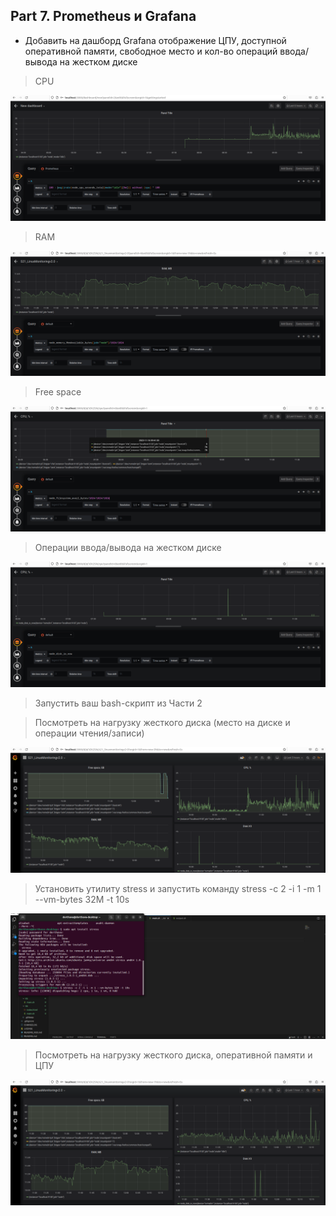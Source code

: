 ## Part 7. Prometheus и Grafana
* Добавить на дашборд Grafana отображение ЦПУ, доступной оперативной памяти, свободное место и кол-во операций ввода/вывода на жестком диске
> CPU 

![Alt text](<Screenshot from 2023-11-16 10-24-26.png>)

> RAM

![Alt text](<Screenshot from 2023-11-16 12-25-02.png>)

> Free space

![Alt text](<Screenshot from 2023-11-16 11-58-13.png>)

> Операции ввода/вывода на жестком диске

![Alt text](<Screenshot from 2023-11-16 11-59-58.png>)

> Запустить ваш bash-скрипт из Части 2

> Посмотреть на нагрузку жесткого диска (место на диске и операции чтения/записи)

![Alt text](<Screenshot from 2023-11-16 12-44-53.png>)

> Установить утилиту stress и запустить команду stress -c 2 -i 1 -m 1 --vm-bytes 32M -t 10s

![Alt text](<Screenshot from 2023-11-16 12-14-46.png>)

> Посмотреть на нагрузку жесткого диска, оперативной памяти и ЦПУ

![Alt text](<Screenshot from 2023-11-16 12-18-41.png>)

